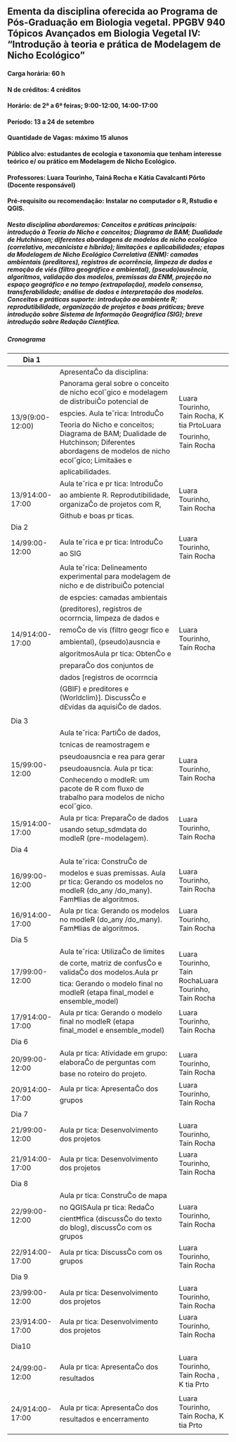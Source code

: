 ## Ementa da disciplina oferecida ao Programa de Pós-Graduação em Biologia vegetal. PPGBV 940 Tópicos Avançados em Biologia Vegetal IV: “Introdução à teoria e prática de Modelagem de Nicho Ecológico”

#### Carga horária: 60 h
#### N de créditos: 4 créditos
#### Horário: de 2ª a 6ª feiras; 9:00-12:00, 14:00-17:00
#### Período: 13 a 24 de setembro
#### Quantidade de Vagas: máximo 15 alunos
#### Público alvo: estudantes de ecologia e taxonomia que tenham interesse teórico e/ ou prático em Modelagem de Nicho Ecológico.
#### Professores: Luara Tourinho, Tainá Rocha e Kátia Cavalcanti Pôrto (Docente responsável)
#### Pré-requisito ou recomendação: Instalar no computador o R, Rstudio e QGIS.


##### Nesta disciplina abordaremos: Conceitos e práticas principais: introdução à Teoria do Nicho e conceitos; Diagrama de BAM; Dualidade de Hutchinson; diferentes abordagens de modelos de nicho ecológico (correlativo, mecanicista e híbrido); limitações e aplicabilidades; etapas da Modelagem de Nicho Ecológico Correlativa (ENM): camadas ambientais (preditores), registros de ocorrência, limpeza de dados e remoção de viés (filtro geográfico e ambiental), (pseudo)ausência, algoritmos, validação dos modelos, premissas da ENM, projeção no espaço geográfico e no tempo (extrapolação), modelo consenso, transferabilidade; análise de dados e interpretação dos modelos. Conceitos e práticas suporte: introdução ao ambiente R; reprodutibilidade, organização de projetos e boas práticas; breve introdução sobre Sistema de Informação Geográfica (SIG); breve introdução sobre Redação Científica.

##### Cronograma 

| Dia 1            |                                                                                                                                                                                                                                                                                                                                                                                                                              |                                                                    |
|------------------|------------------------------------------------------------------------------------------------------------------------------------------------------------------------------------------------------------------------------------------------------------------------------------------------------------------------------------------------------------------------------------------------------------------------------|--------------------------------------------------------------------|
| 13/9(9:00-12:00) | ApresentaĈo da disciplina: Panorama geral sobre o conceito de nicho ecol˘gico e modelagem de distribuiĈo potencial de espcies. Aula te˘rica: IntroduĈo  Teoria do Nicho e conceitos; Diagrama de BAM; Dualidade de Hutchinson; Diferentes abordagens de modelos de nicho ecol˘gico; Limitaäes e aplicabilidades.                                                                                                             | Luara Tourinho, Tain  Rocha, K tia PrtoLuara Tourinho, Tain  Rocha |
| 13/914:00-17:00  | Aula te˘rica e pr tica: IntroduĈo ao ambiente R. Reprodutibilidade, organizaĈo de projetos com R, Github e boas pr ticas.                                                                                                                                                                                                                                                                                                    | Luara Tourinho, Tain  Rocha                                        |
| Dia 2            |                                                                                                                                                                                                                                                                                                                                                                                                                              |                                                                    |
| 14/99:00-12:00   | Aula te˘rica e pr tica: IntroduĈo ao SIG                                                                                                                                                                                                                                                                                                                                                                                     | Luara Tourinho, Tain  Rocha                                        |
| 14/914:00-17:00  | Aula te˘rica: Delineamento experimental para modelagem de nicho e de distribuiĈo potencial de espcies: camadas ambientais (preditores), registros de ocorrncia, limpeza de dados e remoĈo de vis (filtro geogr fico e ambiental), (pseudo)ausncia e algoritmosAula pr tica: ObtenĈo e preparaĈo dos conjuntos de dados [registros de ocorrncia (GBIF) e preditores e (Worldclim)]. DiscussĈo e d£vidas da aquisiĈo de dados. | Luara Tourinho, Tain  Rocha                                        |
| Dia 3            |                                                                                                                                                                                                                                                                                                                                                                                                                              |                                                                    |
| 15/99:00-12:00   | Aula te˘rica: PartiĈo de dados, tcnicas de reamostragem e pseudoausncia e  rea para gerar pseudoausncia. Aula pr tica: Conhecendo o modleR: um pacote de R com fluxo de trabalho para modelos de nicho ecol˘gico.                                                                                                                                                                                                            | Luara Tourinho, Tain  Rocha                                        |
| 15/914:00-17:00  | Aula pr tica: PreparaĈo de dados usando setup_sdmdata do modleR (pre-modelagem).                                                                                                                                                                                                                                                                                                                                             | Luara Tourinho, Tain  Rocha                                        |
| Dia 4            |                                                                                                                                                                                                                                                                                                                                                                                                                              |                                                                    |
| 16/99:00-12:00   | Aula te˘rica: ConstruĈo de modelos e suas premissas. Aula pr tica: Gerando os modelos no modleR (do_any /do_many). FamĦlias de algoritmos.                                                                                                                                                                                                                                                                                   | Luara Tourinho, Tain  Rocha                                        |
| 16/914:00-17:00  | Aula pr tica: Gerando os modelos no modleR (do_any /do_many). FamĦlias de algoritmos.                                                                                                                                                                                                                                                                                                                                        | Luara Tourinho, Tain  Rocha                                        |
| Dia 5            |                                                                                                                                                                                                                                                                                                                                                                                                                              |                                                                    |
| 17/99:00-12:00   | Aula te˘rica: UtilizaĈo de limites de corte, matriz de confusĈo e validaĈo dos modelos.Aula pr tica: Gerando o modelo final no modleR (etapa final_model e ensemble_model)                                                                                                                                                                                                                                                   | Luara Tourinho, Tain  RochaLuara Tourinho, Tain  Rocha             |
| 17/914:00-17:00  | Aula pr tica: Gerando o modelo final no modleR (etapa final_model e ensemble_model)                                                                                                                                                                                                                                                                                                                                          | Luara Tourinho, Tain  Rocha                                        |
| Dia 6            |                                                                                                                                                                                                                                                                                                                                                                                                                              |                                                                    |
| 20/99:00-12:00   | Aula pr tica: Atividade em grupo: elaboraĈo de perguntas com base no roteiro do projeto.                                                                                                                                                                                                                                                                                                                                     | Luara Tourinho, Tain  Rocha                                        |
| 20/914:00-17:00  | Aula pr tica: ApresentaĈo dos grupos                                                                                                                                                                                                                                                                                                                                                                                         | Luara Tourinho, Tain  Rocha                                        |
| Dia 7            |                                                                                                                                                                                                                                                                                                                                                                                                                              |                                                                    |
| 21/99:00-12:00   | Aula pr tica: Desenvolvimento dos projetos                                                                                                                                                                                                                                                                                                                                                                                   | Luara Tourinho, Tain  Rocha                                        |
| 21/914:00-17:00  | Aula pr tica: Desenvolvimento dos projetos                                                                                                                                                                                                                                                                                                                                                                                   | Luara Tourinho, Tain  Rocha                                        |
| Dia 8            |                                                                                                                                                                                                                                                                                                                                                                                                                              |                                                                    |
| 22/99:00-12:00   | Aula pr tica: ConstruĈo de mapa no QGISAula pr tica: RedaĈo cientĦfica (discussĈo do texto do blog), discussĈo com os grupos                                                                                                                                                                                                                                                                                                 | Luara Tourinho, Tain  Rocha                                        |
| 22/914:00-17:00  | Aula pr tica:  DiscussĈo com os grupos                                                                                                                                                                                                                                                                                                                                                                                       | Luara Tourinho, Tain  Rocha                                        |
| Dia 9            |                                                                                                                                                                                                                                                                                                                                                                                                                              |                                                                    |
| 23/99:00-12:00   | Aula pr tica: Desenvolvimento dos projetos                                                                                                                                                                                                                                                                                                                                                                                   | Luara Tourinho, Tain  Rocha                                        |
| 23/914:00-17:00  | Aula pr tica: Desenvolvimento dos projetos                                                                                                                                                                                                                                                                                                                                                                                   | Luara Tourinho, Tain  Rocha                                        |
| Dia10            |                                                                                                                                                                                                                                                                                                                                                                                                                              |                                                                    |
| 24/99:00-12:00   | Aula pr tica: ApresentaĈo dos resultados                                                                                                                                                                                                                                                                                                                                                                                     | Luara Tourinho, Tain  Rocha , K tia Prto                           |
| 24/914:00-17:00  | Aula pr tica: ApresentaĈo dos resultados e encerramento                                                                                                                                                                                                                                                                                                                                                                      | Luara Tourinho, Tain  Rocha, K tia Prto                            |
